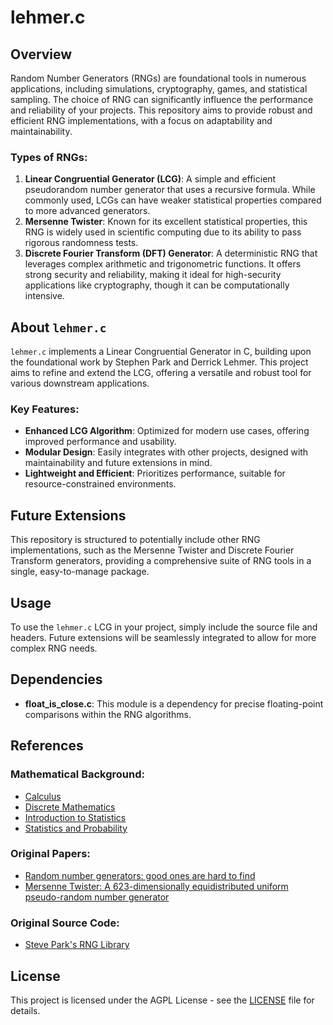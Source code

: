 # lehmer.c

## Overview

Random Number Generators (RNGs) are foundational tools in numerous
applications, including simulations, cryptography, games, and statistical
sampling. The choice of RNG can significantly influence the performance and
reliability of your projects. This repository aims to provide robust and
efficient RNG implementations, with a focus on adaptability and
maintainability.

### Types of RNGs:

1. **Linear Congruential Generator (LCG)**: A simple and efficient pseudorandom
   number generator that uses a recursive formula. While commonly used, LCGs
   can have weaker statistical properties compared to more advanced generators.
2. **Mersenne Twister**: Known for its excellent statistical properties, this
   RNG is widely used in scientific computing due to its ability to pass
   rigorous randomness tests.
3. **Discrete Fourier Transform (DFT) Generator**: A deterministic RNG that
   leverages complex arithmetic and trigonometric functions. It offers strong
   security and reliability, making it ideal for high-security applications
   like cryptography, though it can be computationally intensive.

## About `lehmer.c`

`lehmer.c` implements a Linear Congruential Generator in C, building upon the
foundational work by Stephen Park and Derrick Lehmer. This project aims to
refine and extend the LCG, offering a versatile and robust tool for various
downstream applications.

### Key Features:

- **Enhanced LCG Algorithm**: Optimized for modern use cases, offering improved
  performance and usability.
- **Modular Design**: Easily integrates with other projects, designed with
  maintainability and future extensions in mind.
- **Lightweight and Efficient**: Prioritizes performance, suitable for
  resource-constrained environments.

## Future Extensions

This repository is structured to potentially include other RNG implementations,
such as the Mersenne Twister and Discrete Fourier Transform generators,
providing a comprehensive suite of RNG tools in a single, easy-to-manage
package.

## Usage

To use the `lehmer.c` LCG in your project, simply include the source file and
headers. Future extensions will be seamlessly integrated to allow for more
complex RNG needs.

## Dependencies

- **float_is_close.c**: This module is a dependency for precise floating-point
  comparisons within the RNG algorithms.

## References

### Mathematical Background:

- [Calculus](https://math.libretexts.org/Bookshelves/Calculus/Calculus_3e_(Apex))
- [Discrete Mathematics](https://math.libretexts.org/Bookshelves/Combinatorics_and_Discrete_Mathematics/Discrete_Mathematics_(Levin))
- [Introduction to Statistics](https://math.libretexts.org/Courses/Queens_College/Introduction_to_Probability_and_Mathematical_Statistics)
- [Statistics and Probability](https://stats.libretexts.org/Courses/Las_Positas_College/Math_40%3A_Statistics_and_Probability)

### Original Papers:

- [Random number generators: good ones are hard to find](https://dl.acm.org/doi/10.1145/63039.63042)
- [Mersenne Twister: A 623-dimensionally equidistributed uniform pseudo-random number generator](https://dl.acm.org/doi/10.1145/272991.272995)

### Original Source Code:

- [Steve Park's RNG Library](https://www.cs.wm.edu/~va/software/park/park.html)

## License

This project is licensed under the AGPL License - see the [LICENSE](LICENSE)
file for details.
